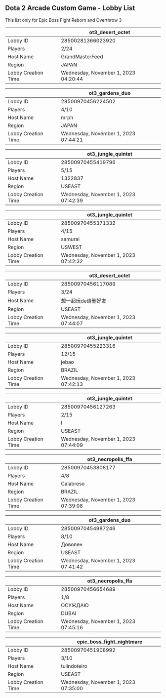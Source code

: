 ## Dota 2 Arcade Custom Game - Lobby List

This list only for Epic Boss Fight Reborn and Overthrow 3

|  | ot3_desert_octet |
| ------ | ------ |
| Lobby ID | 28500281366023920 |
| Players | 2/24 |
| Host Name | GrandMasterFeed |
| Region | JAPAN |
| Lobby Creation Time | Wednesday, November 1, 2023 04:20:44 |


|  | ot3_gardens_duo |
| ------ | ------ |
| Lobby ID | 28500970456224502 |
| Players | 4/10 |
| Host Name | mrph |
| Region | JAPAN |
| Lobby Creation Time | Wednesday, November 1, 2023 07:44:21 |


|  | ot3_jungle_quintet |
| ------ | ------ |
| Lobby ID | 28500970455419796 |
| Players | 5/15 |
| Host Name | 1322837 |
| Region | USEAST |
| Lobby Creation Time | Wednesday, November 1, 2023 07:42:39 |


|  | ot3_jungle_quintet |
| ------ | ------ |
| Lobby ID | 28500970455371332 |
| Players | 4/15 |
| Host Name | samurai |
| Region | USWEST |
| Lobby Creation Time | Wednesday, November 1, 2023 07:42:32 |


|  | ot3_desert_octet |
| ------ | ------ |
| Lobby ID | 28500970456117089 |
| Players | 3/24 |
| Host Name | 想一起玩de请删好友 |
| Region | USEAST |
| Lobby Creation Time | Wednesday, November 1, 2023 07:44:07 |


|  | ot3_jungle_quintet |
| ------ | ------ |
| Lobby ID | 28500970455223316 |
| Players | 12/15 |
| Host Name | jebao |
| Region | BRAZIL |
| Lobby Creation Time | Wednesday, November 1, 2023 07:42:13 |


|  | ot3_jungle_quintet |
| ------ | ------ |
| Lobby ID | 28500970456127263 |
| Players | 2/15 |
| Host Name | l |
| Region | USEAST |
| Lobby Creation Time | Wednesday, November 1, 2023 07:44:09 |


|  | ot3_necropolis_ffa |
| ------ | ------ |
| Lobby ID | 28500970453808177 |
| Players | 4/8 |
| Host Name | Calabreso |
| Region | BRAZIL |
| Lobby Creation Time | Wednesday, November 1, 2023 07:39:08 |


|  | ot3_gardens_duo |
| ------ | ------ |
| Lobby ID | 28500970454987246 |
| Players | 8/10 |
| Host Name | Доволен |
| Region | USEAST |
| Lobby Creation Time | Wednesday, November 1, 2023 07:41:42 |


|  | ot3_necropolis_ffa |
| ------ | ------ |
| Lobby ID | 28500970456654689 |
| Players | 1/8 |
| Host Name | ОСУЖДАЮ |
| Region | DUBAI |
| Lobby Creation Time | Wednesday, November 1, 2023 07:45:16 |


|  | epic_boss_fight_nightmare |
| ------ | ------ |
| Lobby ID | 28500970451908992 |
| Players | 3/10 |
| Host Name | tulindoteiro |
| Region | USEAST |
| Lobby Creation Time | Wednesday, November 1, 2023 07:35:00 |


